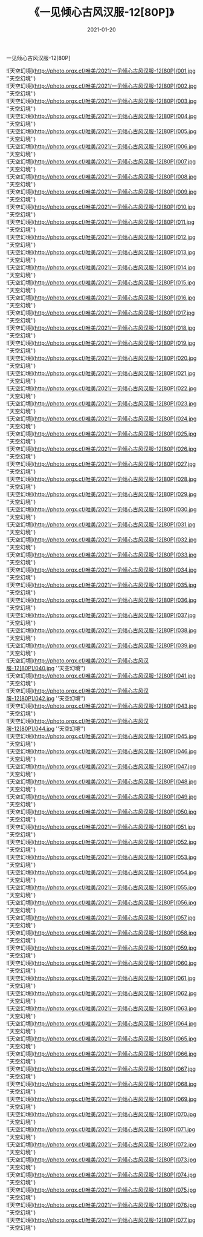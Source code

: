 ﻿---
layout: post
title:  《一见倾心古风汉服-12[80P]》
date:   2021-01-20
img: http://photo.orgx.cf/唯美/2021/一见倾心古风汉服-12[80P]/000.jpg
categories: [美女, 清纯, 唯美]
---

一见倾心古风汉服-12[80P]



![天空幻境](http://photo.orgx.cf/唯美/2021/一见倾心古风汉服-12[80P]/001.jpg ''天空幻境'') <br>
![天空幻境](http://photo.orgx.cf/唯美/2021/一见倾心古风汉服-12[80P]/002.jpg ''天空幻境'') <br>
![天空幻境](http://photo.orgx.cf/唯美/2021/一见倾心古风汉服-12[80P]/003.jpg ''天空幻境'') <br>
![天空幻境](http://photo.orgx.cf/唯美/2021/一见倾心古风汉服-12[80P]/004.jpg ''天空幻境'') <br>
![天空幻境](http://photo.orgx.cf/唯美/2021/一见倾心古风汉服-12[80P]/005.jpg ''天空幻境'') <br>
![天空幻境](http://photo.orgx.cf/唯美/2021/一见倾心古风汉服-12[80P]/006.jpg ''天空幻境'') <br>
![天空幻境](http://photo.orgx.cf/唯美/2021/一见倾心古风汉服-12[80P]/007.jpg ''天空幻境'') <br>
![天空幻境](http://photo.orgx.cf/唯美/2021/一见倾心古风汉服-12[80P]/008.jpg ''天空幻境'') <br>
![天空幻境](http://photo.orgx.cf/唯美/2021/一见倾心古风汉服-12[80P]/009.jpg ''天空幻境'') <br>
![天空幻境](http://photo.orgx.cf/唯美/2021/一见倾心古风汉服-12[80P]/010.jpg ''天空幻境'') <br>
![天空幻境](http://photo.orgx.cf/唯美/2021/一见倾心古风汉服-12[80P]/011.jpg ''天空幻境'') <br>
![天空幻境](http://photo.orgx.cf/唯美/2021/一见倾心古风汉服-12[80P]/012.jpg ''天空幻境'') <br>
![天空幻境](http://photo.orgx.cf/唯美/2021/一见倾心古风汉服-12[80P]/013.jpg ''天空幻境'') <br>
![天空幻境](http://photo.orgx.cf/唯美/2021/一见倾心古风汉服-12[80P]/014.jpg ''天空幻境'') <br>
![天空幻境](http://photo.orgx.cf/唯美/2021/一见倾心古风汉服-12[80P]/015.jpg ''天空幻境'') <br>
![天空幻境](http://photo.orgx.cf/唯美/2021/一见倾心古风汉服-12[80P]/016.jpg ''天空幻境'') <br>
![天空幻境](http://photo.orgx.cf/唯美/2021/一见倾心古风汉服-12[80P]/017.jpg ''天空幻境'') <br>
![天空幻境](http://photo.orgx.cf/唯美/2021/一见倾心古风汉服-12[80P]/018.jpg ''天空幻境'') <br>
![天空幻境](http://photo.orgx.cf/唯美/2021/一见倾心古风汉服-12[80P]/019.jpg ''天空幻境'') <br>
![天空幻境](http://photo.orgx.cf/唯美/2021/一见倾心古风汉服-12[80P]/020.jpg ''天空幻境'') <br>
![天空幻境](http://photo.orgx.cf/唯美/2021/一见倾心古风汉服-12[80P]/021.jpg ''天空幻境'') <br>
![天空幻境](http://photo.orgx.cf/唯美/2021/一见倾心古风汉服-12[80P]/022.jpg ''天空幻境'') <br>
![天空幻境](http://photo.orgx.cf/唯美/2021/一见倾心古风汉服-12[80P]/023.jpg ''天空幻境'') <br>
![天空幻境](http://photo.orgx.cf/唯美/2021/一见倾心古风汉服-12[80P]/024.jpg ''天空幻境'') <br>
![天空幻境](http://photo.orgx.cf/唯美/2021/一见倾心古风汉服-12[80P]/025.jpg ''天空幻境'') <br>
![天空幻境](http://photo.orgx.cf/唯美/2021/一见倾心古风汉服-12[80P]/026.jpg ''天空幻境'') <br>
![天空幻境](http://photo.orgx.cf/唯美/2021/一见倾心古风汉服-12[80P]/027.jpg ''天空幻境'') <br>
![天空幻境](http://photo.orgx.cf/唯美/2021/一见倾心古风汉服-12[80P]/028.jpg ''天空幻境'') <br>
![天空幻境](http://photo.orgx.cf/唯美/2021/一见倾心古风汉服-12[80P]/029.jpg ''天空幻境'') <br>
![天空幻境](http://photo.orgx.cf/唯美/2021/一见倾心古风汉服-12[80P]/030.jpg ''天空幻境'') <br>
![天空幻境](http://photo.orgx.cf/唯美/2021/一见倾心古风汉服-12[80P]/031.jpg ''天空幻境'') <br>
![天空幻境](http://photo.orgx.cf/唯美/2021/一见倾心古风汉服-12[80P]/032.jpg ''天空幻境'') <br>
![天空幻境](http://photo.orgx.cf/唯美/2021/一见倾心古风汉服-12[80P]/033.jpg ''天空幻境'') <br>
![天空幻境](http://photo.orgx.cf/唯美/2021/一见倾心古风汉服-12[80P]/034.jpg ''天空幻境'') <br>
![天空幻境](http://photo.orgx.cf/唯美/2021/一见倾心古风汉服-12[80P]/035.jpg ''天空幻境'') <br>
![天空幻境](http://photo.orgx.cf/唯美/2021/一见倾心古风汉服-12[80P]/036.jpg ''天空幻境'') <br>
![天空幻境](http://photo.orgx.cf/唯美/2021/一见倾心古风汉服-12[80P]/037.jpg ''天空幻境'') <br>
![天空幻境](http://photo.orgx.cf/唯美/2021/一见倾心古风汉服-12[80P]/038.jpg ''天空幻境'') <br>
![天空幻境](http://photo.orgx.cf/唯美/2021/一见倾心古风汉服-12[80P]/039.jpg ''天空幻境'') <br>
![天空幻境](http://photo.orgx.cf/唯美/2021/一见倾心古风汉服-12[80P]/040.jpg ''天空幻境'') <br>
![天空幻境](http://photo.orgx.cf/唯美/2021/一见倾心古风汉服-12[80P]/041.jpg ''天空幻境'') <br>
![天空幻境](http://photo.orgx.cf/唯美/2021/一见倾心古风汉服-12[80P]/042.jpg ''天空幻境'') <br>
![天空幻境](http://photo.orgx.cf/唯美/2021/一见倾心古风汉服-12[80P]/043.jpg ''天空幻境'') <br>
![天空幻境](http://photo.orgx.cf/唯美/2021/一见倾心古风汉服-12[80P]/044.jpg ''天空幻境'') <br>
![天空幻境](http://photo.orgx.cf/唯美/2021/一见倾心古风汉服-12[80P]/045.jpg ''天空幻境'') <br>
![天空幻境](http://photo.orgx.cf/唯美/2021/一见倾心古风汉服-12[80P]/046.jpg ''天空幻境'') <br>
![天空幻境](http://photo.orgx.cf/唯美/2021/一见倾心古风汉服-12[80P]/047.jpg ''天空幻境'') <br>
![天空幻境](http://photo.orgx.cf/唯美/2021/一见倾心古风汉服-12[80P]/048.jpg ''天空幻境'') <br>
![天空幻境](http://photo.orgx.cf/唯美/2021/一见倾心古风汉服-12[80P]/049.jpg ''天空幻境'') <br>
![天空幻境](http://photo.orgx.cf/唯美/2021/一见倾心古风汉服-12[80P]/050.jpg ''天空幻境'') <br>
![天空幻境](http://photo.orgx.cf/唯美/2021/一见倾心古风汉服-12[80P]/051.jpg ''天空幻境'') <br>
![天空幻境](http://photo.orgx.cf/唯美/2021/一见倾心古风汉服-12[80P]/052.jpg ''天空幻境'') <br>
![天空幻境](http://photo.orgx.cf/唯美/2021/一见倾心古风汉服-12[80P]/053.jpg ''天空幻境'') <br>
![天空幻境](http://photo.orgx.cf/唯美/2021/一见倾心古风汉服-12[80P]/054.jpg ''天空幻境'') <br>
![天空幻境](http://photo.orgx.cf/唯美/2021/一见倾心古风汉服-12[80P]/055.jpg ''天空幻境'') <br>
![天空幻境](http://photo.orgx.cf/唯美/2021/一见倾心古风汉服-12[80P]/056.jpg ''天空幻境'') <br>
![天空幻境](http://photo.orgx.cf/唯美/2021/一见倾心古风汉服-12[80P]/057.jpg ''天空幻境'') <br>
![天空幻境](http://photo.orgx.cf/唯美/2021/一见倾心古风汉服-12[80P]/058.jpg ''天空幻境'') <br>
![天空幻境](http://photo.orgx.cf/唯美/2021/一见倾心古风汉服-12[80P]/059.jpg ''天空幻境'') <br>
![天空幻境](http://photo.orgx.cf/唯美/2021/一见倾心古风汉服-12[80P]/060.jpg ''天空幻境'') <br>
![天空幻境](http://photo.orgx.cf/唯美/2021/一见倾心古风汉服-12[80P]/061.jpg ''天空幻境'') <br>
![天空幻境](http://photo.orgx.cf/唯美/2021/一见倾心古风汉服-12[80P]/062.jpg ''天空幻境'') <br>
![天空幻境](http://photo.orgx.cf/唯美/2021/一见倾心古风汉服-12[80P]/063.jpg ''天空幻境'') <br>
![天空幻境](http://photo.orgx.cf/唯美/2021/一见倾心古风汉服-12[80P]/064.jpg ''天空幻境'') <br>
![天空幻境](http://photo.orgx.cf/唯美/2021/一见倾心古风汉服-12[80P]/065.jpg ''天空幻境'') <br>
![天空幻境](http://photo.orgx.cf/唯美/2021/一见倾心古风汉服-12[80P]/066.jpg ''天空幻境'') <br>
![天空幻境](http://photo.orgx.cf/唯美/2021/一见倾心古风汉服-12[80P]/067.jpg ''天空幻境'') <br>
![天空幻境](http://photo.orgx.cf/唯美/2021/一见倾心古风汉服-12[80P]/068.jpg ''天空幻境'') <br>
![天空幻境](http://photo.orgx.cf/唯美/2021/一见倾心古风汉服-12[80P]/069.jpg ''天空幻境'') <br>
![天空幻境](http://photo.orgx.cf/唯美/2021/一见倾心古风汉服-12[80P]/070.jpg ''天空幻境'') <br>
![天空幻境](http://photo.orgx.cf/唯美/2021/一见倾心古风汉服-12[80P]/071.jpg ''天空幻境'') <br>
![天空幻境](http://photo.orgx.cf/唯美/2021/一见倾心古风汉服-12[80P]/072.jpg ''天空幻境'') <br>
![天空幻境](http://photo.orgx.cf/唯美/2021/一见倾心古风汉服-12[80P]/073.jpg ''天空幻境'') <br>
![天空幻境](http://photo.orgx.cf/唯美/2021/一见倾心古风汉服-12[80P]/074.jpg ''天空幻境'') <br>
![天空幻境](http://photo.orgx.cf/唯美/2021/一见倾心古风汉服-12[80P]/075.jpg ''天空幻境'') <br>
![天空幻境](http://photo.orgx.cf/唯美/2021/一见倾心古风汉服-12[80P]/076.jpg ''天空幻境'') <br>
![天空幻境](http://photo.orgx.cf/唯美/2021/一见倾心古风汉服-12[80P]/077.jpg ''天空幻境'') <br>